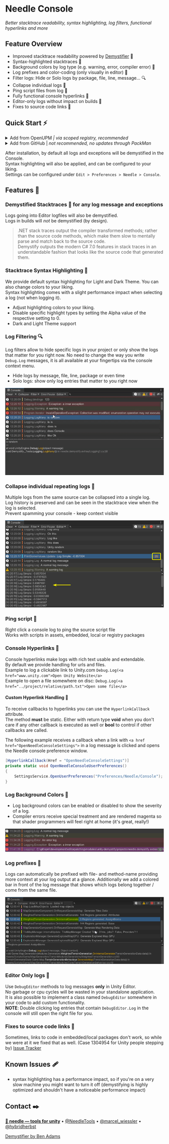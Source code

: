 ﻿# Needle Console

*Better stacktrace readability, syntax highlighting, log filters, functional hyperlinks and more*


## **Feature Overview**
- Improved stacktrace readability powered by [Demystifier](https://github.com/benaadams/Ben.Demystifier) 🔮
- Syntax-highlighted stacktraces 🎨
- Background colors by log type (e.g. warning, error, compiler error) 🚦
- Log prefixes and color-coding (only visually in editor) 📍
- Filter logs: Hide or Solo logs by package, file, line, message... 🔍
- Collapse individual logs 🍔
- Ping script files from log 📯
- Fully functional console hyperlinks 🔗
- Editor-only logs without impact on builds 📑
- Fixes to source code links 🧁


## Quick Start ⚡️

<details>
<summary>Add from OpenUPM <em>| via scoped registry, recommended</em></summary>

This package is available on OpenUPM: https://openupm.com/packages/com.needle.console

To add it the package to your project:

- open `Edit/Project Settings/Package Manager`
- add a new Scoped Registry:
  ```
  Name: OpenUPM
  URL:  https://package.openupm.com/
  Scope(s): com.needle
  ```
- click <kbd>Save</kbd>
- open Package Manager
- click <kbd>+</kbd>
- select <kbd>Add from Git URL</kbd>
- paste `com.needle.console`
- click <kbd>Add</kbd>
</details>

<details>
<summary>Add from GitHub | <em>not recommended, no updates through PackMan</em></summary>

You can also add it directly from GitHub on Unity 2019.4+. Note that you won't be able to receive updates through Package Manager this way, you'll have to update manually.

- open Package Manager
- click <kbd>+</kbd>
- select <kbd>Add from Git URL</kbd>
- paste `https://github.com/needle-tools/console.git?path=/package`
- click <kbd>Add</kbd>
</details>

After installation, by default all logs and exceptions will be demystified in the Console.<br>
Syntax highlighting will also be applied, and can be configured to your liking.<br/>
Settings can be configured under ``Edit > Preferences > Needle > Console``.


## Features 📜

### **Demystified Stacktraces** 🔮 for any log message and exceptions
Logs going into Editor logfiles will also be demystified.  
Logs in builds will _not_ be demystified (by design).

>.NET stack traces output the compiler transformed methods; rather than the source code methods, which make them slow to mentally parse and match back to the source code.  
Demystify outputs the modern C# 7.0 features in stack traces in an understandable fashion that looks like the source code that generated them.

### **Stacktrace Syntax Highlighting** 🎨

We provide default syntax highlighting for Light and Dark Theme. You can also change colors to your liking.  
  Syntax highlighting comes with a slight performance impact when selecting a log (not when logging it).

- Adjust highlighting colors to your liking.
- Disable specific highlight types by setting the Alpha value of the respective setting to 0.
- Dark and Light Theme support


### **Log Filtering** 🔍
Log filters allow to hide specific logs in your project or only show the logs that matter for you right now. No need to change the way you write ``Debug.Log`` messages, it is all available at your fingertips via the console context menu.
- Hide logs by message, file, line, package or even time
- Solo logs: show only log entries that matter to you right now

![](Documentation~/filter-log-solo.gif)

### **Collapse individual repeating logs** 🍔
Multiple logs from the same source can be collapsed into a single log.  
Log history is preserved and can be seen in the stacktrace view when the log is selected.   
Prevent spamming your console - keep context visible  

![](Documentation~/collapse-log.png)

### **Ping script** 📯
Right click a console log to ping the source script file  
Works with scripts in assets, embedded, local or registry packages


### **Console Hyperlinks** 🔗 
Console hyperlinks make logs with rich text usable and extendable.   
By default we provide handling for urls and files.  
Example to log a clickable link to Unity.com ``Debug.Log(<a href="www.unity.com">Open Unity Website</a>``   
Example to open a file somewhere on disc: ``Debug.Log(<a href="../project/relative/path.txt">Open some file</a>``

#### Custom Hyperlink Handling 🧷
To receive callbacks to hyperlinks you can use the ``HyperlinkCallback`` attribute.   
The method **must** be static. Either with return type **void** when you don't care if any other callback is executed as well or **bool** to control if other callbacks are called.   

The following example receives a callback when a link with ``<a href href="OpenNeedleConsoleSettings">`` in a log message is clicked and opens the Needle console preference window.
```csharp 
[HyperlinkCallback(Href = "OpenNeedleConsoleSettings")]
private static void OpenNeedleConsoleUserPreferences()
{
	SettingsService.OpenUserPreferences("Preferences/Needle/Console");
}
```


### **Log Background Colors** 🚦
- Log background colors can be enabled or disabled to show the severity of a log.  
- Compiler errors receive special treatment and are rendered magenta so that shader programmers will feel right at home (it's great, really!)

![](Documentation~/log-type-colors.png) 


### **Log prefixes** 📍
Logs can automatically be prefixed with file- and method-name providing more context at your log output at a glance. Additionally we add a colored bar in front of the log message that shows which logs belong together / come from the same file.

![](Documentation~/log-prefixes-2.png)

### **Editor Only logs** 📑
Use ``DebugEditor`` methods to log messages **only** in Unity Editor.   
No garbage or cpu cycles will be wasted in your standalone application.  
It is also possible to implement a class named ``DebugEditor`` somewhere in your code to add custom functionality.  
**NOTE**: Double clicking log entries that contain ``DebugEditor.Log`` in the console will still open the right file for you.  


### **Fixes to source code links** 🧁  
  Sometimes, links to code in embedded/local packages don't work, so while we were at it we fixed that as well. (Case 1304954 for Unity people stepping by) [Issue Tracker](https://issuetracker.unity3d.com/issues/script-file-that-references-package-script-is-opened-when-double-clicking-a-console-message-in-editor-that-comes-from-a-package)

## Known Issues 🩹

- syntax highlighting has a performance impact, so if you're on a very slow machine you might want to turn it off (demystifying is highly optimized and shouldn't have a noticeable performance impact)


## Contact ✒️
<b>[🌵 needle — tools for unity](https://needle.tools)</b> • 
[@NeedleTools](https://twitter.com/NeedleTools) • 
[@marcel_wiessler](https://twitter.com/marcel_wiessler) • 
[@hybridherbst](https://twitter.com/hybridherbst)

[Demystifier by Ben Adams](https://github.com/benaadams/Ben.Demystifier)

